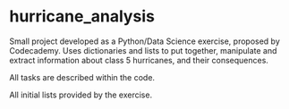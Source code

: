 # hurricane_analysis
Small project developed as a Python/Data Science exercise, proposed by Codecademy. Uses dictionaries and lists to put together, manipulate and extract information about class 5 hurricanes, and their consequences. 

All tasks are described within the code.

All initial lists provided by the exercise.
